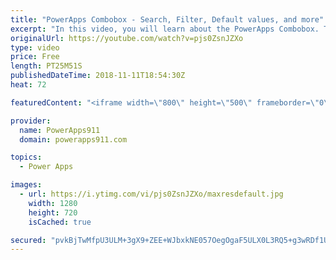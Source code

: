 ```yaml
---
title: "PowerApps Combobox - Search, Filter, Default values, and more"
excerpt: "In this video, you will learn about the PowerApps Combobox. There are examples for configuring, searching, filtering, selected vs. selecteditems, default vs defaultitems, datasources, items, and more. Lots of things to learn on this control  For more help check out PowerApps911 https://www.powerapps911.com"
originalUrl: https://youtube.com/watch?v=pjs0ZsnJZXo
type: video
price: Free
length: PT25M51S
publishedDateTime: 2018-11-11T18:54:30Z
heat: 72

featuredContent: "<iframe width=\"800\" height=\"500\" frameborder=\"0\" src=\"https://www.youtube.com/embed/pjs0ZsnJZXo\" allow=\"accelerometer; autoplay; encrypted-media; gyroscope; picture-in-picture\" allowfullscreen></iframe>"

provider:
  name: PowerApps911
  domain: powerapps911.com

topics:
  - Power Apps

images:
  - url: https://i.ytimg.com/vi/pjs0ZsnJZXo/maxresdefault.jpg
    width: 1280
    height: 720
    isCached: true

secured: "pvkBjTwMfpU3ULM+3gX9+ZEE+WJbxkNE057OegOgaF5ULX0L3RQ5+g3wRDf1U2HOncsFZ0vp/3TXjuKGi+M/vER2wJGWlr6BD41y+64lhIEyGwNZ9K+4YHxNCzYV8v8I8NbGz031wZUJSgMQk1SE2SBVHaYIgnS7FVkIWbfRaO5yerrbeX+B3rQC7g8RQ+5r6eNTQ2Ftxfa3YlNwQaLuBs5hjHKAi2V+yLqiXIMAVNMparSu4qOgXeXVIz20vbVfHg1TouO7IRqX3OtjgBZwx7ry5+tcOK2jIc/L6wXDxhIyTB1mqcSlvWmpLV3UI3eqstNEODbnghM2Po8JJHkS8S0JFddjJoY/8ggHmDHHS/Vf0qw0j5V9D3da1KbmxFjtVjWohukrBwOxJWhv26A+5LEIcgJDdHaugOVfTIfHz4U=;KgvqlEqybumRkziIq/0qEw=="
---
```


